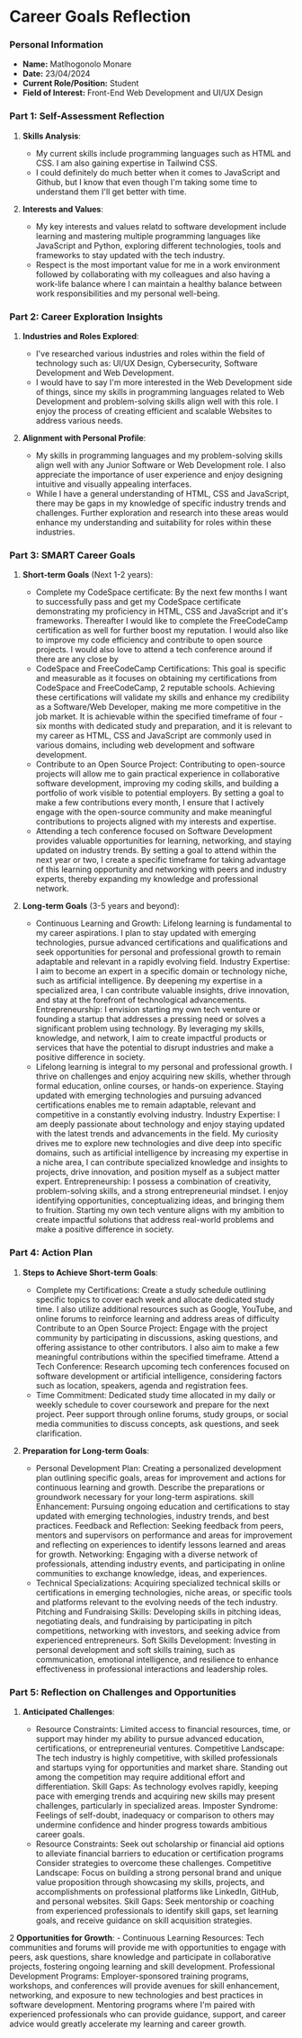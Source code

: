 
# Career Goals Reflection 

### Personal Information

- **Name:** Matlhogonolo Monare
- **Date:** 23/04/2024
- **Current Role/Position:** Student
- **Field of Interest:** Front-End Web Development and UI/UX Design

### Part 1: Self-Assessment Reflection

1. **Skills Analysis**:
    
    - My current skills include programming languages such as HTML and CSS. I am also gaining expertise in Tailwind CSS.  
    - I could definitely do much better when it comes to JavaScript and Github, but I know that even though I'm taking some time to understand them I'll get better with time.
      
2. **Interests and Values**:
    
    - My key interests and values relatd to software development include learning and mastering multiple programming languages like JavaScript and Python, exploring different technologies, tools and frameworks to stay updated with the tech industry.
    - Respect is the most important value for me in a work environment followed by collaborating with my colleagues and also having a work-life balance where I can maintain a healthy balance between work responsibilities and my personal well-being.

### Part 2: Career Exploration Insights

1. **Industries and Roles Explored**:
    
    - I've researched various industries and roles within the field of technology such as: UI/UX Design, Cybersecurity, Software Development and Web Development.
    - I would have to say I'm more interested in the Web Development side of things, since my skills in programming languages related to Web Development and problem-solving skills align well with this role. I 
     enjoy the process of creating efficient and scalable Websites to address various needs.
      
2. **Alignment with Personal Profile**:
    
    - My skills in programming languages and my problem-solving skills align well with any Junior Software or Web Development role. I also appreciate the importance of user experience and enjoy designing 
      intuitive and visually appealing interfaces. 
    -  While I have a general understanding of HTML, CSS and JavaScript, there may be gaps in my knowledge of specific industry trends and challenges. Further exploration and research into these areas would 
       enhance my understanding and suitability for roles within these industries.

### Part 3: SMART Career Goals

1. **Short-term Goals** (Next 1-2 years):
    
    - Complete my CodeSpace certificate: By the next few months I want to successfully pass and get my CodeSpace certificate demonstrating my proficiency in HTML, CSS and JavaScript and it's frameworks. 
      Thereafter I would like to complete the FreeCodeCamp certification as well for further boost my reputation. I would also like to improve my code efficiency and contribute to open source projects. I would 
      also love to attend a tech conference around if there are any close by
    - CodeSpace and FreeCodeCamp Certifications: This goal is specific and measurable as it focuses on obtaining my certifications from CodeSpace and FreeCodeCamp, 2 reputable schools. Achieving these 
      certifications will validate my skills and enhance my credibility as a Software/Web Developer, making me more competitive in the job market. It is achievable within the specified timeframe of four - six 
      months with dedicated study and preparation, and it is relevant to my career as HTML, CSS and JavaScript are commonly used in various domains, including web development and software development.
    - Contribute to an Open Source Project: Contributing to open-source projects will allow me to gain practical experience in collaborative software development, improving my coding skills, and building a 
      portfolio of work visible to potential employers. By setting a goal to make a few contributions every month, I ensure that I actively engage with the open-source community and make meaningful contributions 
      to projects aligned with my interests and expertise.
    - Attending a tech conference focused on Software Development provides valuable opportunities for learning, networking, and staying updated on industry trends. By setting a goal to attend within the next 
     year or two, I create a specific timeframe for taking advantage of this learning opportunity and networking with peers and industry experts, thereby expanding my knowledge and professional network.
      
2. **Long-term Goals** (3-5 years and beyond):
    
    - Continuous Learning and Growth: Lifelong learning is fundamental to my career aspirations. I plan to stay updated with emerging technologies, pursue advanced certifications and qualifications and seek 
      opportunities for personal and professional growth to remain adaptable and relevant in a rapidly evolving field.
      Industry Expertise: I aim to become an expert in a specific domain or technology niche, such as artificial intelligence. By deepening my expertise in a specialized area, I can contribute valuable insights, 
      drive innovation, and stay at the forefront of technological advancements.
      Entrepreneurship: I envision starting my own tech venture or founding a startup that addresses a pressing need or solves a significant problem using technology. By leveraging my skills, knowledge, and 
      network, I aim to create impactful products or services that have the potential to disrupt industries and make a positive difference in society.
    - Lifelong learning is integral to my personal and professional growth. I thrive on challenges and enjoy acquiring new skills, whether through formal education, online courses, or hands-on experience. Staying 
      updated with emerging technologies and pursuing advanced certifications enables me to remain adaptable, relevant and competitive in a constantly evolving industry.
      Industry Expertise: I am deeply passionate about technology and enjoy staying updated with the latest trends and advancements in the field. My curiosity drives me to explore new technologies and dive deep 
      into specific domains, such as artificial intelligence by increasing my expertise in a niche area, I can contribute specialized knowledge and insights to projects, drive innovation, and position myself as        a subject matter expert.
      Entrepreneurship: I possess a combination of creativity, problem-solving skills, and a strong entrepreneurial mindset. I enjoy identifying opportunities, conceptualizing ideas, and bringing them to 
      fruition. Starting my own tech venture aligns with my ambition to create impactful solutions that address real-world problems and make a positive difference in society.

### Part 4: Action Plan

1. **Steps to Achieve Short-term Goals**:
    
    - Complete my Certifications: Create a study schedule outlining specific topics to cover each week and allocate dedicated study time. I also utilize additional resources such as Google, YouTube, and online 
      forums to reinforce learning and address areas of difficulty
      Contribute to an Open Source Project: Engage with the project community by participating in discussions, asking questions, and offering assistance to other contributors. I also aim to make a few meaningful 
      contributions within the specified timeframe.
      Attend a Tech Conference: Research upcoming tech conferences focused on software development or artificial intelligence, considering factors such as location, speakers, agenda and registration fees.
    - Time Commitment: Dedicated study time allocated in my daily or weekly schedule to cover coursework and prepare for the next project.
      Peer support through online forums, study groups, or social media communities to discuss concepts, ask questions, and seek clarification.
      
2. **Preparation for Long-term Goals**:
    
    - Personal Development Plan: Creating a personalized development plan outlining specific goals, areas for improvement and actions for continuous learning and growth. Describe the preparations or groundwork 
      necessary for your long-term aspirations.
      skill Enhancement: Pursuing ongoing education and certifications to stay updated with emerging technologies, industry trends, and best practices.
      Feedback and Reflection: Seeking feedback from peers, mentors and supervisors on performance and areas for improvement and reflecting on experiences to identify lessons learned and areas for growth.
      Networking: Engaging with a diverse network of professionals, attending industry events, and participating in online communities to exchange knowledge, ideas, and experiences.
    - Technical Specializations: Acquiring specialized technical skills or certifications in emerging technologies, niche areas, or specific tools and platforms relevant to the evolving needs of the tech 
      industry.
      Pitching and Fundraising Skills: Developing skills in pitching ideas, negotiating deals, and fundraising by participating in pitch competitions, networking with investors, and seeking advice from 
      experienced entrepreneurs.
      Soft Skills Development: Investing in personal development and soft skills training, such as communication, emotional intelligence, and resilience to enhance effectiveness in professional interactions and 
      leadership roles.
      
### Part 5: Reflection on Challenges and Opportunities

1. **Anticipated Challenges**:
   
    - Resource Constraints: Limited access to financial resources, time, or support may hinder my ability to pursue advanced education, certifications, or entrepreneurial ventures.
      Competitive Landscape: The tech industry is highly competitive, with skilled professionals and startups vying for opportunities and market share. Standing out among the competition may require additional 
      effort and differentiation.
      Skill Gaps: As technology evolves rapidly, keeping pace with emerging trends and acquiring new skills may present challenges, particularly in specialized areas.
      Imposter Syndrome: Feelings of self-doubt, inadequacy or comparison to others may undermine confidence and hinder progress towards ambitious career goals.
    - Resource Constraints: Seek out scholarship or financial aid options to alleviate financial barriers to education or certification programs Consider strategies to overcome these challenges.
      Competitive Landscape: Focus on building a strong personal brand and unique value proposition through showcasing my skills, projects, and accomplishments on professional platforms like LinkedIn, GitHub, 
      and personal websites.
      Skill Gaps: Seek mentorship or coaching from experienced professionals to identify skill gaps, set learning goals, and receive guidance on skill acquisition strategies.
      
2     **Opportunities for Growth**:
    - Continuous Learning Resources: Tech communities and forums will provide me with opportunities to engage with peers, ask questions, share knowledge and participate in collaborative projects, fostering 
     ongoing learning and skill development.
     Professional Development Programs: Employer-sponsored training programs, workshops, and conferences will provide avenues for skill enhancement, networking, and exposure to new technologies and best 
     practices in software development.
     Mentoring programs where I'm paired with experienced professionals who can provide guidance, support, and career advice would greatly accelerate my learning and career growth.





